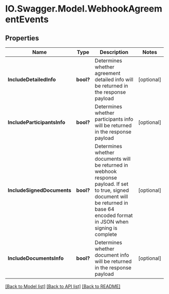# IO.Swagger.Model.WebhookAgreementEvents
## Properties

Name | Type | Description | Notes
------------ | ------------- | ------------- | -------------
**IncludeDetailedInfo** | **bool?** | Determines whether agreement detailed info will be returned in the response payload | [optional] 
**IncludeParticipantsInfo** | **bool?** | Determines whether participants info will be returned in the response payload | [optional] 
**IncludeSignedDocuments** | **bool?** | Determines whether documents will be returned in webhook response payload. If set to true, signed document will be returned in base 64 encoded format in JSON when signing is complete | [optional] 
**IncludeDocumentsInfo** | **bool?** | Determines whether document info will be returned in the response payload | [optional] 

[[Back to Model list]](../README.md#documentation-for-models) [[Back to API list]](../README.md#documentation-for-api-endpoints) [[Back to README]](../README.md)

